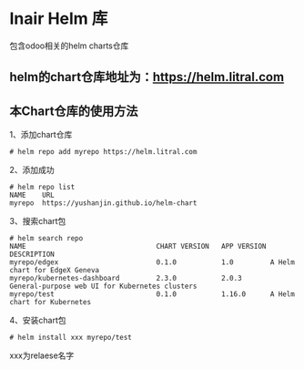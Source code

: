 # Inair Helm 库
包含odoo相关的helm charts仓库


## helm的chart仓库地址为：https://helm.litral.com

## 本Chart仓库的使用方法

1、添加chart仓库
```
# helm repo add myrepo https://helm.litral.com
```

2、添加成功
```
# helm repo list
NAME  	URL                                   
myrepo	https://yushanjin.github.io/helm-chart
```

3、搜索chart包
```
# helm search repo
NAME                              	CHART VERSION	APP VERSION	DESCRIPTION                                   
myrepo/edgex                      	0.1.0        	1.0        	A Helm chart for EdgeX Geneva                 
myrepo/kubernetes-dashboard       	2.3.0        	2.0.3      	General-purpose web UI for Kubernetes clusters
myrepo/test                       	0.1.0        	1.16.0     	A Helm chart for Kubernetes 
```

4、安装chart包
```
# helm install xxx myrepo/test
```

xxx为relaese名字
